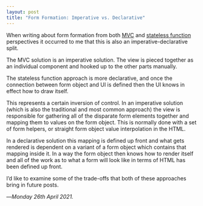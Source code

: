 ```yaml
---
layout: post
title: "Form Formation: Imperative vs. Declarative"
---
```


When writing about form formation from both [MVC][mvc] and [stateless function][sf] perspectives it occurred to me that this is also an imperative-declarative split.

The MVC solution is an imperative solution. The view is pieced together as an individual component and hooked up to the other parts manually.

The stateless function approach is more declarative, and once the connection between form object and UI is defined then the UI knows in effect how to draw itself.

This represents a certain inversion of control. In an imperative solution (which is also the traditional and most common approach) the view is responsible for gathering all of the disparate form elements together and mapping them to values on the form object. This is normally done with a set of form helpers, or straight form object value interpolation in the HTML.

In a declarative solution this mapping is defined up front and what gets rendered is dependent on a variant of a form object which contains that mapping inside it. In a way the form object then knows how to render itself and all of the work as to what a form will look like in terms of HTML has been defined up front.

I’d like to examine some of the trade-offs that both of these approaches bring in future posts.

—*Monday 26th April 2021.*

[mvc]: https://www.crossingtheruby.com/2021/04/24/form-formation-model-view-controller.html
[sf]: https://www.crossingtheruby.com/2021/04/25/form-formation-stateless-function.html
